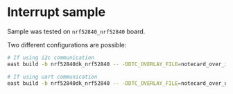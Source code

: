 # Interrupt sample

Sample was tested on `nrf52840_nrf52840` board.

Two different configurations are possible:

```bash
# If using i2c communication
east build -b nrf52840dk_nrf52840 -- -DDTC_OVERLAY_FILE=notecard_over_i2c.overlay

# If using uart communication
east build -b nrf52840dk_nrf52840 -- -DDTC_OVERLAY_FILE=notecard_over_uart.overlay
```
